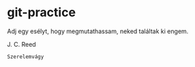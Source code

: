 # git-practice

Adj egy esélyt, hogy megmutathassam, neked találtak ki engem.

J. C. Reed

    Szerelemvágy
